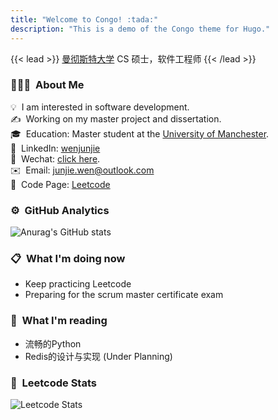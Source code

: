 ```yaml
---
title: "Welcome to Congo! :tada:"
description: "This is a demo of the Congo theme for Hugo."
---
```


{{< lead >}}
[曼彻斯特大学](https://www.manchester.ac.uk/) CS 硕士，软件工程师
{{< /lead >}}

<div align="left">

### 👨🏻‍💻 &nbsp;About Me

💡 &nbsp;I am interested in software development.\
✍️ &nbsp;Working on my master project and dissertation.\
🎓 &nbsp;Education: Master student at the [University of Manchester](https://www.manchester.ac.uk/).\
📄 &nbsp;LinkedIn: [wenjunjie](https://www.linkedin.com/in/wenjunjie/)\
💬 &nbsp;Wechat: [click here]().\
✉️ &nbsp;Email: <junjie.wen@outlook.com>\
🌱 &nbsp;Code Page: [Leetcode](https://leetcode.cn/u/wenjunjie/)

<!-- <img alt="Night Coding" src="https://raw.githubusercontent.com/AVS1508/AVS1508/master/assets/Night-Coding.gif" align="center"/> -->

### ⚙️ &nbsp;GitHub Analytics

![Anurag's GitHub stats](https://github-readme-stats.vercel.app/api?username=wenjunjiecn&show_icons=true&theme=algolia)

### 📋 &nbsp;What I'm doing now
- Keep practicing Leetcode
- Preparing for the scrum master certificate exam

### 📖 &nbsp;What I'm reading
- 流畅的Python
- Redis的设计与实现 (Under Planning)

### 📝 &nbsp;Leetcode Stats
![Leetcode Stats](https://leetcard.jacoblin.cool/wenjunjie?site=cn)


</div>
